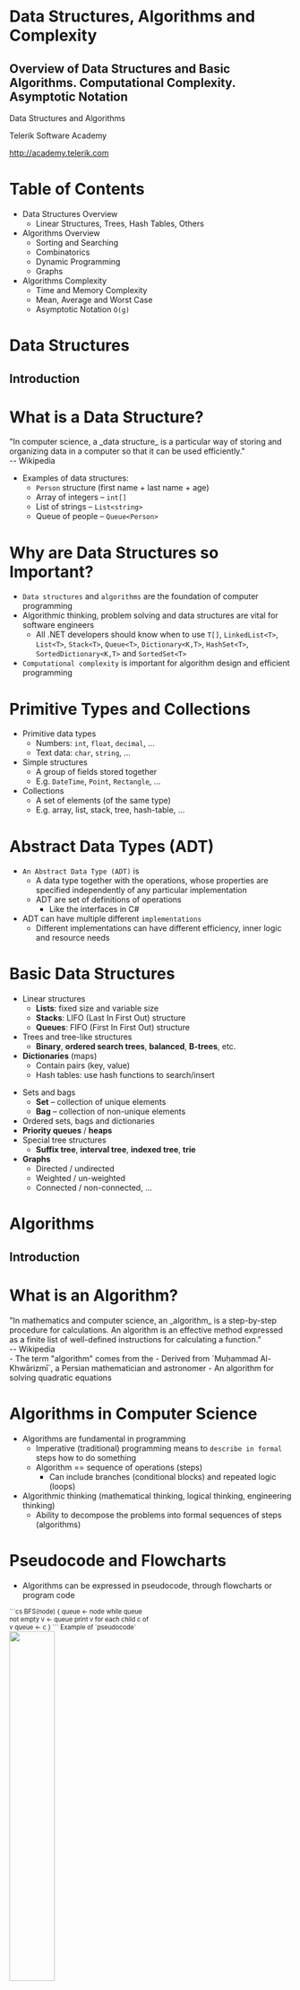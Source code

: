 <!-- section start -->
<!-- attr: { id:'title', class:'slide-title', hasScriptWrapper:true } -->
# Data Structures, Algorithms and Complexity
##  Overview of Data Structures and Basic Algorithms. Computational Complexity. Asymptotic Notation

<div class="signature">
    <p class="signature-course">Data Structures and Algorithms</p>
    <p class="signature-initiative">Telerik Software Academy</p>
    <a href="http://academy.telerik.com" class="signature-link">http://academy.telerik.com</a>
</div>

<!-- section start -->
<!-- attr: { id:'table-of-contents', class:'table-of-contents' } -->
# Table of Contents
- Data Structures Overview
  - Linear Structures, Trees, Hash Tables, Others
- Algorithms Overview
  - Sorting and Searching
  - Combinatorics
  - Dynamic Programming
  - Graphs
- Algorithms Complexity
  - Time and Memory Complexity
  - Mean, Average and Worst Case
  - Asymptotic Notation `O(g)`

<!-- section start -->
<!-- attr: { id:'', class:'slide-section', showInPresentation:true, hasScriptWrapper:true } -->
# Data Structures
##  Introduction

<!-- attr: { hasScriptWrapper:true } -->
# What is a Data Structure?
<div class="box">
  "In computer science, a _data structure_ is a particular way of storing and organizing data in a computer so that it can be used efficiently."
  <div>-- Wikipedia</div>
</div>

- Examples of data structures:
  - `Person` structure (first name + last name + age)
  - Array of integers – `int[]`
  - List of strings – `List<string>`
  - Queue of people – `Queue<Person>`

<!-- attr: { style:'font-size:0.9em' } -->
# Why are Data Structures so Important?
- `Data structures` and `algorithms` are the foundation of computer programming
- Algorithmic thinking, problem solving and data structures are vital for software engineers
  - All .NET developers should know when to use `T[]`, `LinkedList<T>`, `List<T>`, `Stack<T>`, `Queue<T>`, `Dictionary<K,T>`, `HashSet<T>`, `SortedDictionary<K,T>` and `SortedSet<T>`
- `Computational complexity` is important for algorithm design and efficient programming

# Primitive Types and Collections
- Primitive data types
  - Numbers: `int`, `float`, `decimal`, …
  - Text data: `char`, `string`, …
- Simple structures
  - A group of fields stored together
  - E.g. `DateTime`, `Point`, `Rectangle`, …
- Collections
  - A set of elements (of the same type)
  - E.g. array, list, stack, tree, hash-table, …

# Abstract Data Types (ADT)
- `An Abstract Data Type (ADT)` is
  - A data type together with the operations, whose properties are specified independently of any particular implementation
  - ADT are set of definitions of operations
    - Like the interfaces in C#
- ADT can have multiple different `implementations`
  - Different implementations can have different efficiency, inner logic and resource needs

# Basic Data Structures
- Linear structures
  - **Lists**: fixed size and variable size
  - **Stacks**: LIFO (Last In First Out) structure
  - **Queues**: FIFO (First In First Out) structure
- Trees and tree-like structures
  - **Binary**, **ordered search trees**, **balanced**, **B-trees**, etc.
- **Dictionaries** (maps)
  - Contain pairs (key, value)
  - Hash tables: use hash functions to search/insert

<!-- attr: { showInPresentation:true, style:'font-size:0.95em' } -->
<!-- # Basic Data Structures -->
- Sets and bags
  - **Set** – collection of unique elements
  - **Bag** – collection of non-unique elements
- Ordered sets, bags and dictionaries
- **Priority queues** / **heaps**
- Special tree structures
  - **Suffix tree**, **interval tree**, **indexed tree**, **trie**
- **Graphs**
  - Directed / undirected
  - Weighted / un-weighted
  - Connected / non-connected, …

<!-- section start -->
<!-- attr: { id:'algorithms', class:'slide-section', showInPresentation:true, hasScriptWrapper:true } -->
# Algorithms
##  Introduction

<!-- attr: { hasScriptWrapper:true, style:'font-size:0.9em' } -->
# What is an Algorithm?
<div class="box">
  "In mathematics and computer science, an _algorithm_ is a step-by-step procedure for calculations. An algorithm is an effective method expressed as a finite list of well-defined instructions for calculating a function.”
  <div>-- Wikipedia</div>
</div>
- The term "algorithm" comes from the 
  - Derived from `Muḥammad Al-Khwārizmī`, a Persian mathematician and astronomer
    - An algorithm for solving quadratic equations

<!-- attr: { style:'font-size:0.95em' } -->
# Algorithms in Computer Science
- Algorithms are fundamental in programming
  - Imperative (traditional) programming means to `describe in formal` steps how to do something
  - Algorithm == sequence of operations (steps)
    - Can include branches (conditional blocks) and repeated logic (loops)
- Algorithmic thinking (mathematical thinking, logical thinking, engineering thinking)
  - Ability to decompose the problems into formal sequences of steps (algorithms)

<!-- attr: { hasScriptWrapper:true } -->
# Pseudocode and Flowcharts  
- Algorithms can be expressed in pseudocode, through flowcharts or program code

<div style="width:50%; font-size:0.8em">
```cs
BFS(node)
{
  queue <- node
  while queue not empty
    v <- queue
    print v
    for each child c of v
      queue <- c
}
```
Example of `pseudocode`
</div>
<img class="slide-image" src="imgs/bfs.png" style="width:40%; right:0; top:20%" />

# Algorithms in Programming
- Sorting and searching
- Dynamic programming
- Graph algorithms
  - DFS and BFS traversals
- Combinatorial algorithms
  - Recursive algorithms
- Other algorithms
  - Greedy algorithms, computational geometry, randomized algorithms, genetic algorithms

<!-- section start -->
<!-- attr: { id:'algorithm-complexity', class:'slide-section', showInPresentation:true, hasScriptWrapper:true, style:'font-size:1em' } -->
# Algorithm Complexity
## Asymptotic Notation

# Algorithm Analysis
- Why we should analyze algorithms?
  - Predict the resources the algorithm requires
    - Computational time (CPU consumption)
    - Memory space (RAM consumption)
    - Communication bandwidth consumption
  - The `running time` of an algorithm is:
    - The total number of primitive operations executed (machine independent steps)
    - Also known as `algorithm complexity`

# Algorithmic Complexity
- What to measure?
  - CPU Time
  - Memory
  - Number of steps
  - Number of particular operations
    - Number of disk operations
    - Number of network packets
  - Asymptotic complexity

# Time Complexity
- `Worst-case`
  - An upper bound on the running time for any input of given size
- `Average-case`
  - Assume all inputs of a given size are equally likely
- `Best-case`
  - The lower bound on the running time (the optimal case)

<!-- attr: { hasScriptWrapper:true } -->
# Time Complexity – Example
- Sequential search in a list of size `n`
  - Worst-case:
    - `n` comparisons
  - Best-case:
    - `1` comparison
  - Average-case:
    - `n/2` comparisons
- The algorithm runs in linear time
  - Linear number of operations

<img class="slide-image" src="imgs/sequential-search.png" style="width:50%; right:5%; top:25%" />

<!-- attr: { hasScriptWrapper:true } -->
# Algorithms Complexity
- `Algorithm complexity` is a rough estimation of the number of steps performed by given computation depending on the size of the input data
  - Measured through `asymptotic notation`
    - `O(g)` where `g` is a function of the input data size
  - Examples:
    - Linear complexity `O(n)` – all elements are processed once (or constant number of times)
    - Quadratic complexity `O(n`<sup>`2`</sup>`)` – each of the elements is processed `n` times

<!-- attr: { hasScriptWrapper:true, style:'font-size:0.9em' } -->
# Asymptotic Notation: Definition
- Asymptotic upper bound
  - O-notation (Big O notation)
- For given function `g(n)`, we denote by `O(g(n))` the set of functions that are different than `g(n)` by a constant

<div class="box">
`O(g(n))` = {`f(n)`: there exist positive constants `c` and `n`<sub>`0`</sub> such that `f(n) <= c*g(n)` for all `n >= n`<sub>`0`</sub>}
</div>
- Examples:
  - `3*n`<sup>`2`</sup> + `n/2 + 12 ∈ O(n`<sup>`2`</sup>`)`
  - `4*n*log`<sub>`2`</sub>`(3*n+1) + 2*n-1 ∈ O(n * log n)`


<!-- attr: { style:'font-size:0.7em' } -->
# Typical Complexities
| Complexity  | Notation   | Description |
|-------------|------------|-------------|
| **constant**    | `O(1)`     | Constant number of operations, not depending on the input data size, e.g. `n = 1 000 000` &rarr; **1-2** operations |
| **logarithmic** | `O(log n)` | Number of operations propor-tional of `log2(n)` where `n` is the size of the input data, e.g. `n = 1 000 000 000` &rarr; **30** operations |
| **linear**      | `O(n)`     | Number of operations proportional to the input data size, e.g. `n = 10 000` &rarr; **5 000** operations |


<!-- attr: { showInPresentation:true, hasScriptWrapper:true, style:'font-size:0.7em' } -->
<!-- # Typical Complexities -->
| Complexity  | Notation | Description |
|-------------|----------|-------------|
| **quadratic**   | `O(n`<sup>`2`</sup>`)` | Number of operations proportional to the square of the size of the input data, e.g. `n = 500` &rarr; **250 000** operations
| **cubic**       | `O(n`<sup>`3`</sup>`)` | Number of operations propor-tional to the cube of the size of the input data, e.g. `n = 200` &rarr; **8 000 000** operations |
| **exponential** | `O(2`<sup>`n`</sup>`)`<br/>`O(k`<sup>`n`</sup>`)`<br/>`O(n!)` | Exponential number of operations, fast growing, e.g. `n = 20` &rarr; **1 048 576** operations |


<!-- attr: { style:'font-size:0.7em' } -->
# Time Complexity and Speed
| Complexity | 10 | 20 | 50 | 100 | 1000 | 10000 | 100000 |
|------------|----|----|----|-----|-------|--------|---------|
| `O(1)` | < 1 s | < 1 s | < 1 s | < 1 s | < 1 s | < 1 s | < 1 s |
| `O(log(n))` | < 1 s | < 1 s | < 1 s | < 1 s | < 1 s | < 1 s | < 1 s |
| `O(n)` | < 1 s | < 1 s | < 1 s | < 1 s | < 1 s | < 1 s | < 1 s |
| `O(n*log(n))` | < 1 s | < 1 s | < 1 s | < 1 s | < 1 s | < 1 s | < 1 s |

<!-- attr: { style:'font-size:0.7em', showInPresentation:true } -->
<!-- # Time Complexity and Speed -->
| Complexity | 10 | 20 | 50 | 100 | 1000 | 10000 | 100000 |
|------------|----|----|----|-----|-------|--------|---------|
| O(n<sup>2</sup>) | < 1 s | < 1 s | < 1 s | < 1 s | < 1 s | 2 s | 3-4 min |
| O(n<sup>3</sup>) | < 1 s | < 1 s | < 1 s | < 1 s | 20 s | 5 hours | 231 days |
| O(2<sup>n</sup>) | < 1 s | < 1 s | 260 days | hangs | hangs | hangs | hangs |
| O(n!) | < 1 s | hangs | hangs | hangs | hangs | hangs | hangs |
| O(n<sup>n</sup>) | 3-4 min | hangs | hangs | hangs | hangs | hangs | hangs |


<!-- attr: { hasScriptWrapper:true } -->
# Time and Memory Complexity
- Complexity can be expressed as formula on multiple variables, e.g.
  - Algorithm filling a matrix of size [`n` x `m`] with the natural numbers 1, 2, … will run in `O(n*m)`
  - A traversal of graph with `n` vertices and `m` edges will run in `O(n + m)`
- Memory consumption should also be considered, for example:
  - Running time `O(n)` & memory requirement `O(n`<sup>`2`</sup>`)`
  - `n = 50 000` &rarr; `OutOfMemoryException`

<!-- attr: { hasScriptWrapper:true } -->
# The Hidden Constant
- Sometimes a linear algorithm could be slower than quadratic algorithm
  - The hidden constant could be significant
- Example:
  - Algorithm A makes: `100*n` steps &rarr; `O(n)`
  - Algorithm B makes: `n*n/2` steps &rarr; `O(n`<sup>`2`</sup>`)`
  - For `n < 200` the algorithm B is faster
- Real-world example:
  - Insertion sort is faster than quicksort for `n <= 16`

<!-- attr: { hasScriptWrapper:true, style:'font-size:1em' } -->
# Polynomial Algorithms
- A `polynomial-time` algorithm is one whose worst-case time complexity is bounded above by a polynomial function of its input size

<div class="box" style="margin:2% 0">
  `W(n) ∈ O(p(n))`
</div>

- Examples:
  - Polynomial-time: `log(n)`, `n`<sup>`2`</sup>, `3n`<sup>`3`</sup>` + 4n`, `2 * n log(n)`
  - Non polynomial-time: `2`<sup>`n`</sup>, `3`<sup>`n`</sup>, `n`<sup>`k`</sup>, `n!`
  - Non-polynomial algorithms hang for large input data sets


<!-- attr: { hasScriptWrapper:true, style:'font-size:1em' } -->
# Computational Classes
- Computational complexity theory divides the computational problems into several classes:

<img class="slide-image" src="imgs/computational-classes.png" style="left:15%" />

<!-- section start -->
<!-- attr: { class:'slide-section', showInPresentation:true } -->
# Analyzing Complexity of Algorithms
## Examples

<!-- attr: { hasScriptWrapper:true } -->
# Complexity Examples
```cs
int FindMaxElement(int[] array)
{
    int max = array[0];
    for (int i = 0; i < array.length; i++)
    {
        if (array[i] > max)
        {
            max = array[i];
        }
    }
    return max;
}
```
<ul class="fragment">
  <li>Runs in `O(n)` where `n` is the size of the array</li>
  <li>The number of elementary steps is `~n`</li>
</ul>

<!-- attr: { showInPresentation:true, hasScriptWrapper:true, style:'font-size:1em' } -->
<!-- # Complexity Examples -->
```cs
long FindInversions(int[] array)
{
    long inversions = 0;
    for (int i = 0; i < array.Length; i++)
        for (int j = i + 1; j < array.Length; i++)
            if (array[i] > array[j])
                inversions++;
    return inversions;
}
```
<div class="fragment">
  <li>Runs in `O(n`<sup>`2`</sup>`)` where `n` is the size of the array</li>
  <li>The number of elementary steps is `~n*(n+1)/2`</li>
</div>

<!-- attr: { showInPresentation:true, hasScriptWrapper:true, style:'font-size:1em' } -->
<!-- # Complexity Examples -->
```cs
decimal Sum3(int n)
{
    decimal sum = 0;
    for (int a = 0; a < n; a++)
        for (int b = 0; b < n; b++)
            for (int c = 0; c < n; c++)
                sum += a * b * c;
    return sum;
}
```
<div class="fragment">
  <li>Runs in cubic time `O(n`<sup>`3`</sup>`)`</li>
  <li>The number of elementary steps is `~n`<sup>`3`</sup></li>
</div>


<!-- attr: { id:'', class:'', showInPresentation:true, hasScriptWrapper:true, style:'font-size:1em' } -->
<!-- # Complexity Examples -->
```cs
long SumMN(int n, int m)
{
    long sum = 0;
    for (int x = 0; x < n; x++)
        for (int y = 0; y < m; y++)
            sum += x * y;
    return sum;
}
```
<div class="fragment">
  <li>Runs in quadratic time `O(n*m)`</li>
  <li>The number of elementary steps is `~n*m`</li>
</div>


<!-- attr: { id:'', class:'', showInPresentation:true, hasScriptWrapper:true, style:'font-size:1em' } -->
<!-- # Complexity Examples -->
```cs
long SumMN(int n, int m)
{
    long sum = 0;
    for (int x  = 0; x < n; x++)
        for (int y = 0; y < m; y++)
            if (x == y)
                for (int i = 0; i < n; i++)
                    sum += i * x * y;
    return sum;
}
```
<div class="fragment">
  <li>Runs in quadratic time `O(n*m)`</li>
  <li>The number of elementary steps is <br/> `~n*m + min(m,n)*n`</li>
</div>


<!-- attr: { id:'', class:'', showInPresentation:true, hasScriptWrapper:true, style:'font-size:1em' } -->
<!-- # Complexity Examples -->
```cs
decimal Calculation(int n)
{
    decimal result = 0;
    for (int i = 0; i < (1 << n); i++)
        result += i;
    return result;
}
```
<div class="fragment">
  <li>Runs in exponential time `O(2`<sup>`n`</sup>`)`</li>
  <li>The number of elementary steps is `~2`<sup>`n`</sup></li>
</div>


<!-- attr: { id:'', class:'', showInPresentation:true, hasScriptWrapper:true, style:'font-size:1em' } -->
<!-- # Complexity Examples -->
```cs
decimal Factorial(int n)
{
    if (n == 0)
        return 1;
    else
        return n * Factorial(n-1);
}
```
<div class="fragment">
  <li>Runs in linear time `O(n)`</li>
  <li>The number of elementary steps is `~n`</li>
</div>


<!-- attr: { id:'', class:'', showInPresentation:true, hasScriptWrapper:true, style:'font-size:1em' } -->
<!-- # Complexity Examples -->
```cs
decimal Fibonacci(int n)
{
    if (n == 0)
        return 1;
    else if (n == 1)
        return 1;
    else
        return Fibonacci(n-1) + Fibonacci(n-2);
}
```
<div class="fragment">
  <li>Runs in exponential time `O(2`<sup>`n`</sup>`)`</li>
  <li>The number of elementary steps is `~Fib(n+1)` where `Fib(k)` is the `k`-th Fibonacci's number</li>
</div>

<!-- section start -->
<!-- attr: { id:'summary', style:'font-size:1em' } -->
# Summary
- Data structures organize data for efficient use
  - ADT describe a set of operations
  - Collections hold a group of elements
- Algorithms are sequences of steps for performing or calculating something
- Algorithm complexity is rough estimation of the number of steps performed by given computation
  - Complexity can be logarithmic, linear, n log n, square, cubic, exponential, etc.
  - Allows to estimating the speed of given code before its execution  

<!-- section start -->
<!-- attr: { id:'questions', class:'slide-section', showInPresentation:true } -->
<!-- # Questions
## Data Structures, Algorithms and Complexity -->
[link to the forum](http://telerikacademy.com/Forum/Category/15/data-structures-algorithms)
